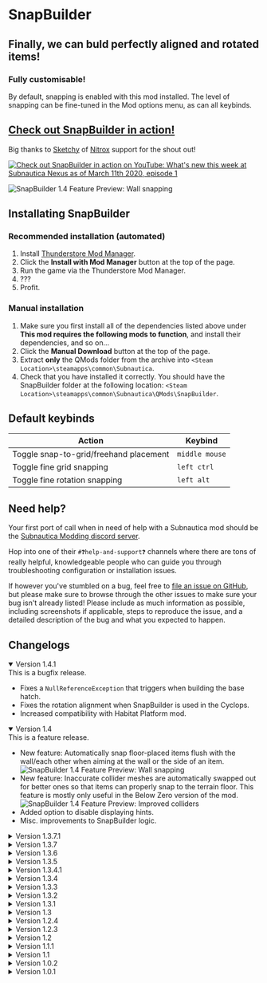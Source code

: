 # SnapBuilder

## Finally, we can buld perfectly aligned and rotated items!

### Fully customisable!

By default, snapping is enabled with this mod installed. The level of snapping can be fine-tuned in the Mod options menu, as can all keybinds.

## [Check out SnapBuilder in action!](https://youtu.be/xolRjATSr94?t=80)
Big thanks to [Sketchy](https://www.youtube.com/channel/UCDz6lJ5Ba3S_FsI0hpoUMXg) of [Nitrox](https://nitrox.rux.gg) support for the shout out!

[![Check out SnapBuilder in action on YouTube: What's new this week at Subnautica Nexus as of March 11th 2020, episode 1](https://imgur.com/80gYa9a.gif)](https://youtu.be/xolRjATSr94?t=80)

![SnapBuilder 1.4 Feature Preview: Wall snapping](https://imgur.com/Opg6CEE.gif)

## Installating SnapBuilder

### Recommended installation (automated)
1. Install [Thunderstore Mod Manager](https://www.overwolf.com/app/Thunderstore-Thunderstore_Mod_Manager).
2. Click the **Install with Mod Manager** button at the top of the page.
3. Run the game via the Thunderstore Mod Manager.
4. ???
5. Profit.

### Manual installation
1. Make sure you first install all of the dependencies listed above under **This mod requires the following mods to function**, and install their dependencies, and so on...
2. Click the **Manual Download** button at the top of the page.
3. Extract **only** the QMods folder from the archive into `<Steam Location>\steamapps\common\Subnautica`.
4. Check that you have installed it correctly. You should have the SnapBuilder folder at the following location: `<Steam Location>\steamapps\common\Subnautica\QMods\SnapBuilder`.

## Default keybinds
| Action                                 | Keybind        |
| -------------------------------------- | -------------- |
| Toggle snap-to-grid/freehand placement | `middle mouse` |
| Toggle fine grid snapping              | `left ctrl`    |
| Toggle fine rotation snapping          | `left alt`     |

## Need help?
Your first port of call when in need of help with a Subnautica mod should be the [Subnautica Modding discord server](https://discord.gg/UpWuWwq).

Hop into one of their `#❓help-and-support❓` channels where there are tons of really helpful, knowledgeable people who can guide you through troubleshooting configuration or installation issues.

If however you've stumbled on a bug, feel free to [file an issue on GitHub](https://github.com/toebeann/SnapBuilder/issues), but please make sure to browse through the other issues to make sure your bug isn't already listed! Please include as much information as possible, including screenshots if applicable, steps to reproduce the issue, and a detailed description of the bug and what you expected to happen.

## Changelogs
<details open>
  <summary>Version 1.4.1</summary>
  This is a bugfix release.

  * Fixes a `NullReferenceException` that triggers when building the base hatch.
  * Fixes the rotation alignment when SnapBuilder is used in the Cyclops.
  * Increased compatibility with Habitat Platform mod.
</details>

<details open>
  <summary>Version 1.4</summary>
  This is a feature release.

  * New feature: Automatically snap floor-placed items flush with the wall/each other when aiming at the wall or the side of an item. ![SnapBuilder 1.4 Feature Preview: Wall snapping](https://imgur.com/Opg6CEE.gif)
  * New feature: Inaccurate collider meshes are automatically swapped out for better ones so that items can properly snap to the terrain floor. This feature is mostly only useful in the Below Zero version of the mod. ![SnapBuilder 1.4 Feature Preview: Improved colliders](https://imgur.com/Gg0inXT.gif)
  * Added option to disable displaying hints.
  * Misc. improvements to SnapBuilder logic.
</details>

<details>
  <summary>Version 1.3.7.1</summary>
  This is a bugfix release.

  * Bugfix: Using SnapBuilder outdoors or in the cyclops should work as expected.
</details>

<details>
  <summary>Version 1.3.7</summary>
  This is a maintenance release.

  * General improvements to snapping inside a base
</details>

<details>
  <summary>Version 1.3.6</summary>
  This is a maintenance release.

  * Updated for VersionChecker 1.2
</details>

<details>
  <summary>Version 1.3.5</summary>
  
  * Added a `Toggle Rotation` keybind for placeable items so that you don't get locked to an item in the hotbar if it can be rotated.
</details>

<details>
  <summary>Version 1.3.4.1</summary>
  
  * Hotfix for an issue where custom keybinds were causing crashes on game launch
</details>

<details>
  <summary>Version 1.3.4</summary>
  
  * Maintenance update for SMLHelper 2.9
  * Hotfix for `FineSnapRounding` values
</details>

<details>
  <summary>Version 1.3.3</summary>
  
  * Fixes for how objects which can be placed from the hotbar are handled
  * Compatibility enhancements for the Builder Upgrade Module mod
</details>

<details>
  <summary>Version 1.3.2</summary>
  
  * Fixes a bug introduced in v1.2.4 where rebound keys were not initialised correctly when relaunching the game.
</details>

<details>
  <summary>Version 1.3.1</summary>
  
  * Fixed a bug introduced in v1.2.3 where SnapBuilder keybinds no longer worked.
</details>

<details>
  <summary>Version 1.3</summary>
  
  * Added compatibility for Custom Posters or any object which can be placed from the hotbar rather than built via the Habitat Builder!
</details>

<details>
  <summary>Version 1.2.4</summary>
  
  * Added VersionChecker support
</details>

<details>
  <summary>Version 1.2.3</summary>
  
  * Updated for QMM4 and SMLHelper 2.8
</details>

<details>
  <summary>Version 1.2</summary>
  
  * Added SnapBuilder button prompt hints when using the Habitat Builder
  * Added SMLHelper language override support
</details>

<details>
  <summary>Version 1.1.1</summary>
  
  * Bugfix: Missing default options from previous versions will now be correctly set.
</details>

<details>
  <summary>Version 1.1</summary>
  
  * Added ability to customise whether individual keybinds should be held or pressed.
</details>

<details>
  <summary>Version 1.0.2</summary>
  
  * Bugfix: Toggle snapping key can be changed as intended.
</details>

<details>
  <summary>Version 1.0.1</summary>
  
  * Updated to Harmony version 1.2.0.1
  * Reworked rotation to be more consistent across different button types (hold, scroll etc.)
</details>